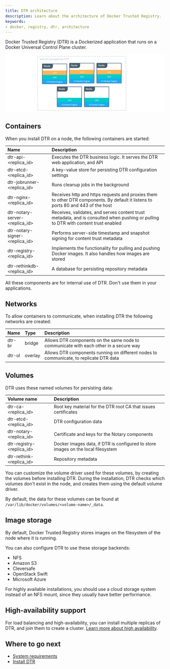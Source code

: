 ```yaml
---
title: DTR architecture
description: Learn about the architecture of Docker Trusted Registry.
keywords:
- docker, registry, dtr, architecture
---
```


Docker Trusted Registry (DTR) is a Dockerized application that runs on a Docker
Universal Control Plane cluster.

![](images/architecture-1.png)


## Containers

When you install DTR on a node, the following containers are started:

| Name                                 | Description                                                                                                                        |
|:-------------------------------------|:-----------------------------------------------------------------------------------------------------------------------------------|
| dtr-api-&lt;replica_id&gt;           | Executes the DTR business logic. It serves the DTR web application, and API                                                        |
| dtr-etcd-&lt;replica_id&gt;          | A key-value store for persisting DTR configuration settings                                                                        |
| dtr-jobrunner-&lt;replica_id&gt;     | Runs cleanup jobs in the background                                                                                                |
| dtr-nginx-&lt;replica_id&gt;         | Receives http and https requests and proxies them to other DTR components. By default it listens to ports 80 and 443 of the host   |
| dtr-notary-server-&lt;replica_id&gt; | Receives, validates, and serves content trust metadata, and is consulted when pushing or pulling to DTR with content trust enabled |
| dtr-notary-signer-&lt;replica_id&gt; | Performs server-side timestamp and snapshot signing for content trust metadata                                                     |
| dtr-registry-&lt;replica_id&gt;      | Implements the functionality for pulling and pushing Docker images. It also handles how images are stored                          |
| dtr-rethinkdb-&lt;replica_id&gt;     | A database for persisting repository metadata                                                                                      |

All these components are for internal use of DTR. Don't use them in your applications.

## Networks

To allow containers to communicate, when installing DTR the following networks
are created:

| Name   | Type    | Description                                                                            |
|:-------|:--------|:---------------------------------------------------------------------------------------|
| dtr-br | bridge  | Allows DTR components on the same node to communicate with each other in a secure way  |
| dtr-ol | overlay | Allows DTR components running on different nodes to communicate, to replicate DTR data |


## Volumes

DTR uses these named volumes for persisting data:

| Volume name                     | Description                                                                      |
|:--------------------------------|:---------------------------------------------------------------------------------|
| dtr-ca-&lt;replica_id&gt;       | Root key material for the DTR root CA that issues certificates                   |
| dtr-etcd-&lt;replica_id&gt;     | DTR configuration data                                                           |
| dtr-notary-&lt;replica_id&gt;   | Certificate and keys for the Notary components                                   |
| dtr-registry-&lt;replica_id&gt; | Docker images data, if DTR is configured to store images on the local filesystem |
| dtr-rethink-&lt;replica_id&gt;  | Repository metadata                                                              |

You can customize the volume driver used for these volumes, by creating the
volumes before installing DTR. During the installation, DTR checks which volumes
don't exist in the node, and creates them using the default volume driver.

By default, the data for these volumes can be found at
`/var/lib/docker/volumes/<volume-name>/_data`.

## Image storage

By default, Docker Trusted Registry stores images on the filesystem of the node
where it is running.

You can also configure DTR to use these storage backends:

* NFS
* Amazon S3
* Cleversafe
* OpenStack Swift
* Microsoft Azure

For highly available installations, you should use a cloud storage system
instead of an NFS mount, since they usually have better performance.

## High-availability support

For load balancing and high-availability, you can install multiple replicas of
DTR, and join them to create a cluster.
[Learn more about high availability](high-availability/index.md).

## Where to go next

* [System requirements](install/system-requirements.md)
* [Install DTR](install/index.md)
